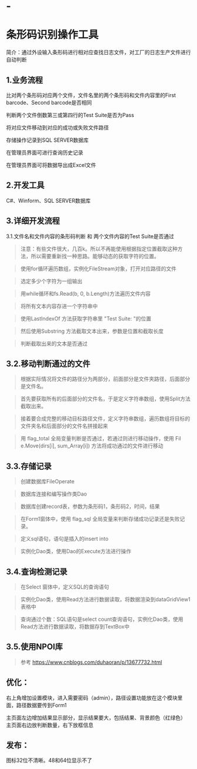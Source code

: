 # -
条形码识别操作工具
===
简介：通过外设输入条形码进行相对应查找日志文件，对工厂的日志生产文件进行自动判断

1.业务流程
---
  比对两个条形码对应两个文件，文件名里的两个条形码和文件内容里的First barcode、Second barcode是否相同
  
  判断两个文件倒数第三或第四行的Test Suite是否为Pass
  
  将对应文件移动到对应的成功或失败文件路径
  
  存储操作记录到SQL SERVER数据库
  
  在管理员界面可进行查询历史记录
  
  在管理员界面可将数据导出成Excel文件
  

2.开发工具
---
  C#、Winform、SQL SERVER数据库
  

3.详细开发流程
---
3.1.文件名和文件内容的条形码判断 和  两个文件内容的Test Suite是否通过

>注意：有些文件很大，几百k。所以不再能使用根据指定位置截取这种方法，所以需要重新找一种思路。能够动态的获取字符的位置。
  
>使用for循环遍历数组，实例化FileStream对象，打开对应路径的文件
  
>选定多少个字符为一组输出
  
>用while循环和fs.Read(b, 0, b.Length)方法遍历文件内容
  
>将所有文本内容存进一个字符串中
  
>使用LastIndexOf 方法获取字符串里 "Test Suite: "的位置
  
>然后使用Substring 方法截取文本出来，参数是位置和截取长度
  
>判断截取出来的文本是否通过

 
3.2.移动判断通过的文件
---
>根据实际情况将文件的路径分为两部分，前面部分是文件夹路径，后面部分是文件名。
  
>首先要获取所有的后面部分的文件名，于是定义字符串数组，使用Split方法截取出来。
  
>接着要合成完整的移动目标路径文件，定义字符串数组，遍历数组将目标的文件夹名和后面部分的文件名拼接起来
  
>用 flag_total 全局变量判断是否通过，若通过则进行移动操作，使用 Fil e.Move(dirs[i], sum_Array[i]) 方法将成功通过的文件进行移动


3.3.存储记录
---
>创建数据库FileOperate
  
>数据库连接和编写操作类Dao
  
>数据库创建record表，参数为条形码1，条形码2，时间，结果
  
>在Form1窗体中，使用 flag_sql 全局变量来判断存储成功记录还是失败记录。
  
>定义sql语句，语句是插入的insert into
  
>实例化Dao类，使用Dao的Execute方法进行操作
  

3.4.查询检测记录
---
>在Select 窗体中，定义SQL的查询语句

>实例化Dao类，使用Read方法进行数据读取，将数据渲染到dataGridView1表格中
  
>查询通过个数：SQL语句是select count查询语句，实例化Dao类，使用Read方法进行数据读取，将数据存到TextBox中
  

3.5.使用NPOI库
---
>参考 https://www.cnblogs.com/duhaoran/p/13677732.html
  

优化：
---

右上角增加设置模块，进入需要密码（admin），路径设置功能放在这个模块里面，路径数据要传到Form1

主页面左边增加结果显示部分，显示结果要大，包括结果、背景颜色（红绿色）
主页面右边放判断数量，右下放框信息

发布：
---

图标32位不清晰。48和64位显示不了
